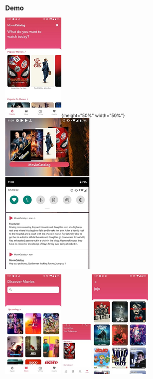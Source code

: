 ## Demo

![Home](demo/home.jpeg){:height="50%" width="50%"} ![Widget](demo/widget.jpeg) ![Notif](demo/notif.jpeg)

![Movie](demo/movie.jpeg) ![Favorite](demo/favorite.jpeg) ![Search](demo/search_movie.jpeg)


